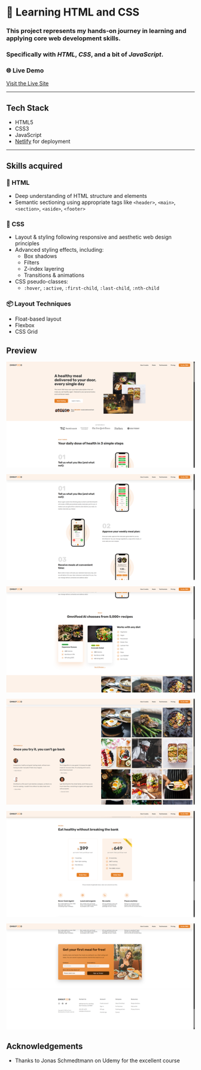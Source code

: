 # 🚀 Learning HTML and CSS

### This project represents my hands-on journey in learning and applying core web development skills.
### Specifically with **_HTML_**, **_CSS_**, and a bit of **_JavaScript_**.

### 🌐 Live Demo
[Visit the Live Site](https://omnifood-trevin.netlify.app/)

---
## Tech Stack

- HTML5
- CSS3
- JavaScript 
- [Netlify](https://www.netlify.com/) for deployment
---

## Skills acquired
### 📄 HTML
- Deep understanding of HTML structure and elements
- Semantic sectioning using appropriate tags like  `<header>`, `<main>`, `<section>`, `<aside>`, `<footer>`

### 🎨 CSS
- Layout & styling following responsive and aesthetic web design principles
- Advanced styling effects, including:
    - Box shadows
    - Filters
    - Z-index layering
    - Transitions & animations
- CSS pseudo-classes:
    - `:hover`, `:active`, `:first-child`, `:last-child`, `:nth-child`

### 📦 Layout Techniques
- Float-based layout
- Flexbox
- CSS Grid

## Preview

![page-top.png](img/page-top.png)

![page-middle.png](img/page-middle.png)

![meal-plans.png](img/meal-plans.png)

![gallery.png](img/gallery.png)

![pricing.png](img/pricing.png)

![cta-footer.png](img/cta-footer.png)

## Acknowledgements

- Thanks to Jonas Schmedtmann on Udemy for the excellent course